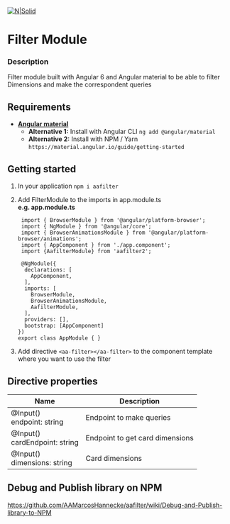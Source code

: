 [![N|Solid](https://travelytic.io/wp-content/uploads/2018/08/AlignAlytics_Logo_Transparent-Background-0112.png)](https://align-alytics.com/)
# Filter Module
### Description
Filter module built with Angular 6 and Angular material to be able to filter Dimensions and make the correspondent queries

## Requirements
* **[Angular material](https://material.angular.io)** 
  * **Alternative 1:** Install with Angular CLI  `ng add @angular/material`
  * **Alternative 2:** Install with NPM / Yarn  `https://material.angular.io/guide/getting-started`

## Getting started

1. In your application `npm i aafilter`
2. Add FilterModule to the imports in app.module.ts  
    **e.g. app.module.ts**
   ```  
    import { BrowserModule } from '@angular/platform-browser';  
    import { NgModule } from '@angular/core';  
    import { BrowserAnimationsModule } from '@angular/platform-browser/animations';  
    import { AppComponent } from './app.component';  
    import {AafilterModule} from 'aafilter2';
   
    @NgModule({  
     declarations: [  
       AppComponent,  
     ],  
     imports: [  
       BrowserModule,  
       BrowserAnimationsModule,  
       AafilterModule,  
     ],  
     providers: [],  
     bootstrap: [AppComponent]  
   })  
   export class AppModule { }
   ```

3. Add directive `<aa-filter></aa-filter>` to the component template where you want to use the filter

## Directive properties  
| Name                                | Description |
|-------------------------------------|-------------|
| @Input() <br> endpoint: string      |  Endpoint to make queries            |
| @Input() <br> cardEndpoint: string  |  Endpoint to get card dimensions         |
| @Input() <br> dimensions: string    |  Card dimensions            |


## Debug and Publish library on NPM
https://github.com/AAMarcosHannecke/aafilter/wiki/Debug-and-Publish-library-to-NPM
